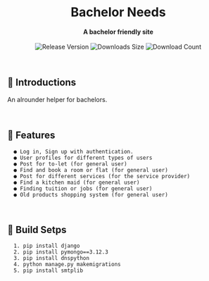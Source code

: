 

<h1 align="center">Bachelor Needs</h1>
<div align="center">
  <strong>A bachelor friendly site</strong>
</div>
<br>
<div align="center">
  <!-- Release Version -->
    <img src="https://img.shields.io/github/tag/Ahsan40/course-assistant?color=blue&label=Release&style=for-the-badge" alt="Release Version" />
  <!-- Last Updated (Does not show Date, Only month and year)-->
    <!-- <img src="https://img.shields.io/github/release-date/Ahsan40/course-assistant?color=green&label=Updated&style=for-the-badge" alt="Release Date" /> -->
  <!-- Downloads Size -->
    <img src="https://img.shields.io/github/repo-size/Ahsan40/course-assistant?color=orange&label=Size&style=for-the-badge" alt="Downloads Size" />
  <!-- Download counts -->
    <img src="https://img.shields.io/github/downloads/Ahsan40/course-assistant/total?color=green&style=for-the-badge" alt="Download Count" />
</div>


&nbsp;
&nbsp;
## 💠 **Introductions**
  An alrounder helper for bachelors. <sub></sub>

&nbsp;
&nbsp;
## 📜 **Features**
      ● Log in, Sign up with authentication.
      ● User profiles for different types of users
      ● Post for to-let (for general user)
      ● Find and book a room or flat (for general user)
      ● Post for different services (for the service provider)
      ● Find a kitchen maid (for general user)
      ● Finding tuition or jobs (for general user)
      ● Old products shopping system (for general user)    

&nbsp;

## 📜 **Build Setps**
      1. pip install django
      2. pip install pymongo==3.12.3
      3. pip install dnspython
      4. python manage.py makemigrations
      5. pip install smtplib

&nbsp;



&nbsp;
&nbsp;
<!-- 
## ⬇ **Downloads**
</strong>Will be added later</strong>
<br>
<br> -->


